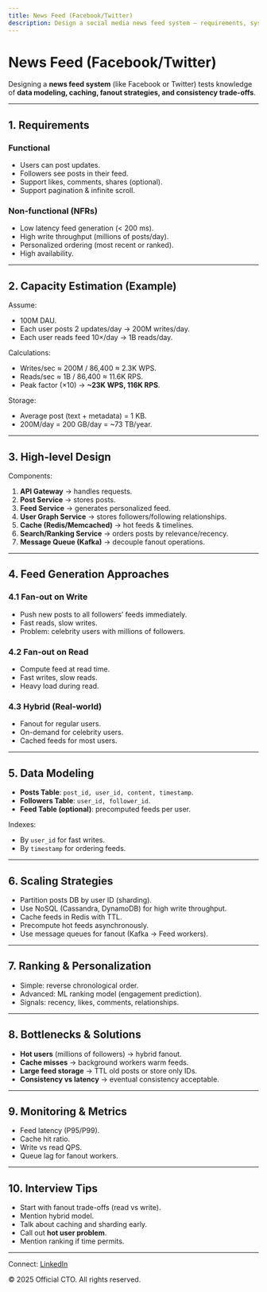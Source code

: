 ```yaml
---
title: News Feed (Facebook/Twitter)
description: Design a social media news feed system — requirements, system design, scaling strategies, and trade-offs.
---
```


# News Feed (Facebook/Twitter)

Designing a **news feed system** (like Facebook or Twitter) tests knowledge of **data modeling, caching, fanout strategies, and consistency trade-offs**.

---

## 1. Requirements

### Functional
- Users can post updates.  
- Followers see posts in their feed.  
- Support likes, comments, shares (optional).  
- Support pagination & infinite scroll.  

### Non-functional (NFRs)
- Low latency feed generation (< 200 ms).  
- High write throughput (millions of posts/day).  
- Personalized ordering (most recent or ranked).  
- High availability.  

---

## 2. Capacity Estimation (Example)

Assume:
- 100M DAU.  
- Each user posts 2 updates/day → 200M writes/day.  
- Each user reads feed 10×/day → 1B reads/day.

Calculations:
- Writes/sec ≈ 200M / 86,400 ≈ 2.3K WPS.  
- Reads/sec ≈ 1B / 86,400 ≈ 11.6K RPS.  
- Peak factor (×10) → **~23K WPS, 116K RPS**.  

Storage:
- Average post (text + metadata) = 1 KB.  
- 200M/day = 200 GB/day = ~73 TB/year.  

---

## 3. High-level Design

Components:
1. **API Gateway** → handles requests.  
2. **Post Service** → stores posts.  
3. **Feed Service** → generates personalized feed.  
4. **User Graph Service** → stores followers/following relationships.  
5. **Cache (Redis/Memcached)** → hot feeds & timelines.  
6. **Search/Ranking Service** → orders posts by relevance/recency.  
7. **Message Queue (Kafka)** → decouple fanout operations.  

---

## 4. Feed Generation Approaches

### 4.1 Fan-out on Write
- Push new posts to all followers’ feeds immediately.  
- Fast reads, slow writes.  
- Problem: celebrity users with millions of followers.  

### 4.2 Fan-out on Read
- Compute feed at read time.  
- Fast writes, slow reads.  
- Heavy load during read.  

### 4.3 Hybrid (Real-world)
- Fanout for regular users.  
- On-demand for celebrity users.  
- Cached feeds for most users.  

---

## 5. Data Modeling

- **Posts Table**: `post_id, user_id, content, timestamp`.  
- **Followers Table**: `user_id, follower_id`.  
- **Feed Table (optional)**: precomputed feeds per user.  

Indexes:  
- By `user_id` for fast writes.  
- By `timestamp` for ordering feeds.  

---

## 6. Scaling Strategies

- Partition posts DB by user ID (sharding).  
- Use NoSQL (Cassandra, DynamoDB) for high write throughput.  
- Cache feeds in Redis with TTL.  
- Precompute hot feeds asynchronously.  
- Use message queues for fanout (Kafka → Feed workers).  

---

## 7. Ranking & Personalization

- Simple: reverse chronological order.  
- Advanced: ML ranking model (engagement prediction).  
- Signals: recency, likes, comments, relationships.  

---

## 8. Bottlenecks & Solutions

- **Hot users** (millions of followers) → hybrid fanout.  
- **Cache misses** → background workers warm feeds.  
- **Large feed storage** → TTL old posts or store only IDs.  
- **Consistency vs latency** → eventual consistency acceptable.  

---

## 9. Monitoring & Metrics

- Feed latency (P95/P99).  
- Cache hit ratio.  
- Write vs read QPS.  
- Queue lag for fanout workers.  

---

## 10. Interview Tips

- Start with fanout trade-offs (read vs write).  
- Mention hybrid model.  
- Talk about caching and sharding early.  
- Call out **hot user problem**.  
- Mention ranking if time permits.

---

<footer>
  <p>Connect: <a href="https://www.linkedin.com/in/ravi-shankar-a725b0225/">LinkedIn</a></p>
  <p>&copy; 2025 Official CTO. All rights reserved.</p>
</footer>
